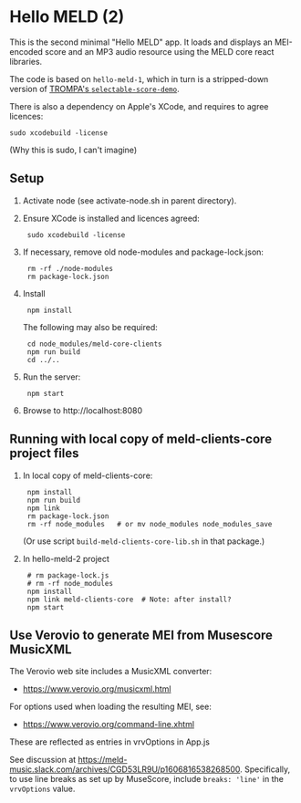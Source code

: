 # Hello MELD (2)

This is the second minimal "Hello MELD" app.  It loads and displays an MEI-encoded score and an MP3 audio resource using the MELD core react libraries.

The code is based on `hello-meld-1`, which in turn is a stripped-down version of [TROMPA's `selectable-score-demo`](https://github.com/trompamusic/selectable-score-demo).

There is also a dependency on Apple's XCode, and requires to agree licences:

    sudo xcodebuild -license

(Why this is sudo, I can't imagine)

## Setup

1. Activate node (see activate-node.sh in parent directory).

2. Ensure XCode is installed and licences agreed:

        sudo xcodebuild -license

3. If necessary, remove old node-modules and package-lock.json:

        rm -rf ./node-modules
        rm package-lock.json

4. Install

        npm install

   The following may also be required:

        cd node_modules/meld-core-clients
        npm run build
        cd ../..


5. Run the server:

        npm start

6. Browse to http://localhost:8080


## Running with local copy of meld-clients-core project files

1. In local copy of meld-clients-core:

        npm install
        npm run build
        npm link
        rm package-lock.json
        rm -rf node_modules   # or mv node_modules node_modules_save

    (Or use script `build-meld-clients-core-lib.sh` in that package.)

2. In hello-meld-2 project

        # rm package-lock.js
        # rm -rf node_modules
        npm install
        npm link meld-clients-core  # Note: after install?
        npm start


## Use Verovio to generate MEI from Musescore MusicXML

The Verovio web site includes a MusicXML converter:

- https://www.verovio.org/musicxml.html

For options used when loading the resulting MEI, see:

- https://www.verovio.org/command-line.xhtml

These are reflected as entries in vrvOptions in App.js

See discussion at https://meld-music.slack.com/archives/CGD53LR9U/p1606816538268500.  Specifically, to use line breaks as set up by MuseScore, include `breaks: 'line'` in the `vrvOptions` value.

